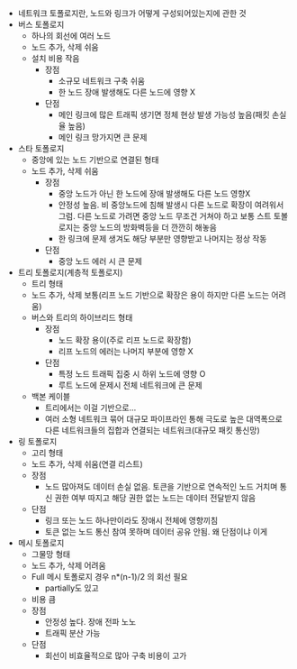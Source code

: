 - 네트워크 토폴로지란, 노드와 링크가 어떻게 구성되어있는지에 관한 것
- 버스 토폴로지
	- 하나의 회선에 여러 노드
	- 노드 추가, 삭제 쉬움
	- 설치 비용 작음
		- 장점
			- 소규모 네트워크 구축 쉬움
			- 한 노드 장애 발생해도 다른 노드에 영향 X
		- 단점
			- 메인 링크에 많은 트래픽 생기면 정체 현상 발생 가능성 높음(패킷 손실율 높음)
			- 메인 링크 망가지면 큰 문제
- 스타 토폴로지
	- 중앙에 있는 노드 기반으로 연결된 형태
	- 노드 추가, 삭제 쉬움
		- 장점
			- 중앙 노드가 아닌 한 노드에 장애 발생해도 다른 노드 영향X
			- 안정성 높음. 비 중앙노드에 침해 발생시 다른 노드로 확장이 여려워서 그럼. 다른 노드로 가려면 중앙 노드 무조건 거쳐야 하고 보통 스트 토볼로지는 중앙 노드의 방화벽등을 더 깐깐히 해놓음
			- 한 링크에 문제 생겨도 해당 부분만 영향받고 나머지는 정상 작동
		- 단점
			- 중앙 노드 에러 시 큰 문제
- 트리 토폴로지(계층적 토폴로지)
	- 트리 형태
	- 노드 추가, 삭제 보통(리프 노드 기반으로 확장은 용이 하지만 다른 노드는 어려움)
	- 버스와 트리의 하이브리드 형태
		- 장점
			- 노드 확장 용이(주로 리프 노드로 확장함)
			- 리프 노드의 에러는 나머지 부분에 영향 X
		- 단점
			- 특정 노드 트래픽 집중 시 하위 노드에 영향 O
			- 루트 노드에 문제시 전체 네트워크에 큰 문제
	- 백본 케이블
		- 트리에서는 이걸 기반으로...
		- 여러 소형 네트워크 묶어 대규모 파이프라인 통해 극도로 높은 대역폭으로 다른 네트워크들의 집합과 연결되는 네트워크(대규모 패킷 통신망)
- 링 토폴로지
	- 고리 형태
	- 노드 추가, 삭제 쉬움(연결 리스트)
	- 장점
		- 노드 많아져도 데이터 손실 없음. 토큰을 기반으로 연속적인 노드 거치며 통신 권한 여부 따지고 해당 권한 없는 노드는 데이터 전달받지 않음
	- 단점
		- 링크 또는 노드 하나만이라도 장애시 전체에 영향끼침
		- 토큰 없는 노드 통신 참여 못하며 데이터 공유 안됨. 왜 단점이냐 이게
- 메시 토폴로지
	- 그물망 형태
	- 노드 추가, 삭제 어려움
	- Full 메시 토폴로지 경우 n*(n-1)/2 의 회선 필요
		- partially도 있고
	- 비용 큼
	- 장점
		- 안정성 높다. 장애 전파 노노
		- 트래픽 분산 가능
	- 단점
		- 회선이 비효율적으로 많아 구축 비용이 고가